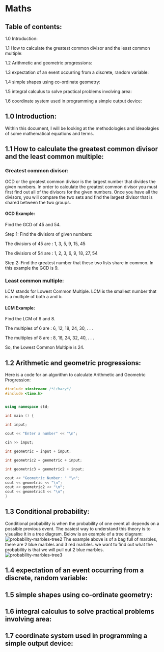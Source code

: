 # Maths

## Table of contents:
 1.0 Introduction:

 1.1 How to calculate the greatest common divisor and the least common multiple:

 1.2 Arithmetic and geometric progressions:

 1.3 expectation of an event occurring from a discrete, random variable:

 1.4 simple shapes using co-ordinate geometry:

 1.5 integral calculus to solve practical problems involving area:

 1.6 coordinate system used in programming a simple output device:

## 1.0 Introduction:
Within this document, I will be looking at the methodologies and ideaolagies of some mathematical equations and terms.
## 1.1 How to calculate the greatest common divisor and the least common multiple:
### Greatest common divisor:
GCD or the greatest common divisor is the largest number that divides the given numbers. In order to calculate the greatest common divisor you must first find out all of the divisors for the given numbers. Once you have all the divisors, you will compare the two sets and find the largest divisor that is shared between the two groups.
#### GCD Example:
Find the GCD of 45 and 54.

Step 1: Find the divisiors of given numbers:

The divisiors of 45 are : 1, 3, 5, 9, 15, 45

The divisiors of 54 are : 1, 2, 3, 6, 9, 18, 27, 54

Step 2: Find the greatest number that these two lists share in common. In this example the GCD is 9.
### Least common multiple:
LCM stands for Lowest Common Multiple. LCM is the smallest number that is a multiple of both a and b.
#### LCM Example:
Find the LCM of 6 and 8.

The multiples of 6 are : 6, 12, 18, 24, 30, . . .

The multiples of 8 are : 8, 16, 24, 32, 40, . . .

So, the Lowest Common Multiple is 24.
## 1.2 Arithmetic and geometric progressions:
Here is a code for an algorithm to calculate Arithmetic and Geometric Progression:
```C++
#include <iostream> /*Libary*/
#include <time.h>


using namespace std;

int main () {
  
int input;

cout << "Enter a number" << "\n";

cin >> input;

int geometric = input + input;

int geometric2 = geometric + input;

int geometric3 = geometric2 + input;

cout << "Geometric Number: " "\n";
cout << geometric << "\n";
cout << geometric2 << "\n";
cout << geometric3 << "\n";
}
```
## 1.3 Conditional probability:
Conditional probability is when the probability of one event all depends on a possible previous event. The easiest way to understand this theory is to visualise it in a tree diagram. Below is an example of a tree diagram:
![probability-marbles-tree2](https://user-images.githubusercontent.com/31927590/35920684-6b1ac004-0c10-11e8-8878-93d21060177d.gif)
The example above is of a bag full of marbles, there are 2 blue marbles and 3 red marbles. we want to find out what the probability is that we will pull out 2 blue marbles.
![probability-marbles-tree3](https://user-images.githubusercontent.com/31927590/35920698-770cb4bc-0c10-11e8-815c-8c8026e9e518.gif)

## 1.4 expectation of an event occurring from a discrete, random variable:

## 1.5 simple shapes using co-ordinate geometry:

## 1.6 integral calculus to solve practical problems involving area:

## 1.7 coordinate system used in programming a simple output device:
